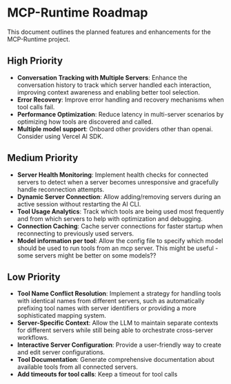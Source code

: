 # MCP-Runtime Roadmap

This document outlines the planned features and enhancements for the MCP-Runtime project.

## High Priority

- **Conversation Tracking with Multiple Servers**: Enhance the conversation history to track which server handled each interaction, improving context awareness and enabling better tool selection.
- **Error Recovery**: Improve error handling and recovery mechanisms when tool calls fail.
- **Performance Optimization**: Reduce latency in multi-server scenarios by optimizing how tools are discovered and called.
- **Multiple model support**: Onboard other providers other than openai. Consider using Vercel AI SDK.

## Medium Priority

- **Server Health Monitoring**: Implement health checks for connected servers to detect when a server becomes unresponsive and gracefully handle reconnection attempts.
- **Dynamic Server Connection**: Allow adding/removing servers during an active session without restarting the AI CLI.
- **Tool Usage Analytics**: Track which tools are being used most frequently and from which servers to help with optimization and debugging.
- **Connection Caching**: Cache server connections for faster startup when reconnecting to previously used servers.
- **Model information per tool**: Allow the config file to specify which model should be used to run tools from an mcp server. This might be useful - some servers might be better on some models??

## Low Priority

- **Tool Name Conflict Resolution**: Implement a strategy for handling tools with identical names from different servers, such as automatically prefixing tool names with server identifiers or providing a more sophisticated mapping system.
- **Server-Specific Context**: Allow the LLM to maintain separate contexts for different servers while still being able to orchestrate cross-server workflows.
- **Interactive Server Configuration**: Provide a user-friendly way to create and edit server configurations.
- **Tool Documentation**: Generate comprehensive documentation about available tools from all connected servers.
- **Add timeouts for tool calls**: Keep a timeout for tool calls
